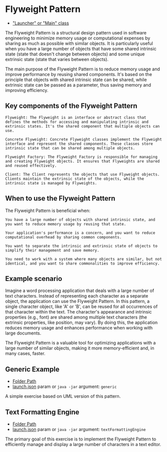 # Flyweight Pattern

- ["Launcher" or "Main" class](./src/main/java/it/gb/FlyweightPattern.java)

The Flyweight Pattern is a structural design pattern used in software engineering to minimize memory usage or computational expenses by sharing as much as possible with similar objects. It is particularly useful when you have a large number of objects that have some shared intrinsic state (state that doesn't change between objects) and some unique extrinsic state (state that varies between objects).

The main purpose of the Flyweight Pattern is to reduce memory usage and improve performance by reusing shared components. It's based on the principle that objects with shared intrinsic state can be shared, while extrinsic state can be passed as a parameter, thus saving memory and improving efficiency.

## Key components of the Flyweight Pattern

    Flyweight: The Flyweight is an interface or abstract class that defines the methods for accessing and manipulating intrinsic and extrinsic states. It's the shared component that multiple objects can use.

    Concrete Flyweight: Concrete Flyweight classes implement the Flyweight interface and represent the shared components. These classes store intrinsic state that can be shared among multiple objects.

    Flyweight Factory: The Flyweight Factory is responsible for managing and creating Flyweight objects. It ensures that Flyweights are shared and reused effectively.

    Client: The Client represents the objects that use Flyweight objects. Clients maintain the extrinsic state of the objects, while the intrinsic state is managed by Flyweights.

## When to use the Flyweight Pattern

The Flyweight Pattern is beneficial when:

    You have a large number of objects with shared intrinsic state, and you want to reduce memory usage by reusing that state.

    Your application's performance is a concern, and you want to reduce computational overhead by sharing common components.

    You want to separate the intrinsic and extrinsic state of objects to simplify their management and save memory.

    You need to work with a system where many objects are similar, but not identical, and you want to share commonalities to improve efficiency.

## Example scenario

Imagine a word processing application that deals with a large number of text characters. Instead of representing each character as a separate object, the application can use the Flyweight Pattern. In this pattern, a single character object, like 'A' or 'B', can be reused for all occurrences of that character within the text. The character's appearance and intrinsic properties (e.g., font) are shared among multiple text characters (the extrinsic properties, like position, may vary). By doing this, the application reduces memory usage and enhances performance when working with large documents.

The Flyweight Pattern is a valuable tool for optimizing applications with a large number of similar objects, making it more memory-efficient and, in many cases, faster.

## Generic Example

- [Folder Path](./src/main/java/it/gb/generic)
- [launch.json](../../.vscode/launch.json) param or `java -jar` argument: `generic`

A simple exercise based on UML version of this pattern.

## Text Formatting Engine

- [Folder Path](./src/main/java/it/gb/textFormattingEngine/)
- [launch.json](../../.vscode/launch.json) param or `java -jar` argument: `textFormattingEngine`

The primary goal of this exercise is to implement the Flyweight Pattern to efficiently manage and display a large number of characters in a text editor.
